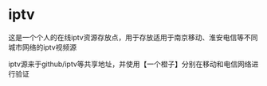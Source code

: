 # iptv

这是一个个人的在线iptv资源存放点，用于存放适用于南京移动、淮安电信等不同城市网络的iptv视频源

iptv源来于github/iptv等共享地址，并使用【一个橙子】分别在移动和电信网络进行验证
